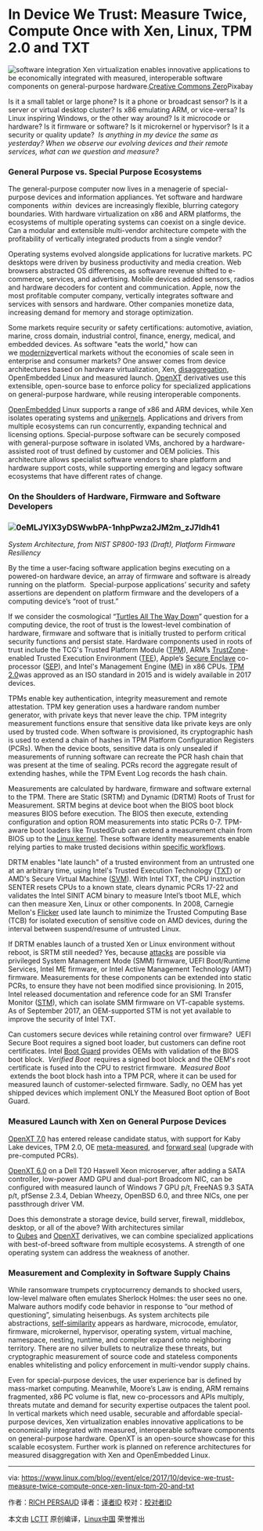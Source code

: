 In Device We Trust: Measure Twice, Compute Once with Xen, Linux, TPM 2.0 and TXT
============================================================


![software integration](https://www.linux.com/sites/lcom/files/styles/rendered_file/public/puzzle.jpg?itok=_B0M93-p "software integration")
Xen virtualization enables innovative applications to be economically integrated with measured, interoperable software components on general-purpose hardware.[Creative Commons Zero][1]Pixabay

Is it a small tablet or large phone? Is it a phone or broadcast sensor? Is it a server or virtual desktop cluster? Is x86 emulating ARM, or vice-versa? Is Linux inspiring Windows, or the other way around? Is it microcode or hardware? Is it firmware or software? Is it microkernel or hypervisor? Is it a security or quality update?  _Is anything in my device the same as yesterday? When we observe our evolving devices and their remote services, what can we question and measure?_ 

### General Purpose vs. Special Purpose Ecosystems

The general-purpose computer now lives in a menagerie of special-purpose devices and information appliances. Yet software and hardware components  _within_  devices are increasingly flexible, blurring category boundaries. With hardware virtualization on x86 and ARM platforms, the ecosystems of multiple operating systems can coexist on a single device. Can a modular and extensible multi-vendor architecture compete with the profitability of vertically integrated products from a single vendor?

Operating systems evolved alongside applications for lucrative markets. PC desktops were driven by business productivity and media creation. Web browsers abstracted OS differences, as software revenue shifted to e-commerce, services, and advertising. Mobile devices added sensors, radios and hardware decoders for content and communication. Apple, now the most profitable computer company, vertically integrates software and services with sensors and hardware. Other companies monetize data, increasing demand for memory and storage optimization.

Some markets require security or safety certifications: automotive, aviation, marine, cross domain, industrial control, finance, energy, medical, and embedded devices. As software "eats the world," how can we [modernize][5]vertical markets without the economies of scale seen in enterprise and consumer markets? One answer comes from device architectures based on hardware virtualization, Xen, [disaggregation][6], OpenEmbedded Linux and measured launch. [OpenXT][7] derivatives use this extensible, open-source base to enforce policy for specialized applications on general-purpose hardware, while reusing interoperable components.

[OpenEmbedded][8] Linux supports a range of x86 and ARM devices, while Xen isolates operating systems and [unikernels][9]. Applications and drivers from multiple ecosystems can run concurrently, expanding technical and licensing options. Special-purpose software can be securely composed with general-purpose software in isolated VMs, anchored by a hardware-assisted root of trust defined by customer and OEM policies. This architecture allows specialist software vendors to share platform and hardware support costs, while supporting emerging and legacy software ecosystems that have different rates of change.

### On the Shoulders of Hardware, Firmware and Software Developers

###  ![0eMLJYIX3yDSWwbPA-1nhpPwza2JM2m_zJ7Idh41](https://lh3.googleusercontent.com/0eMLJYIX3yDSWwbPA-1nhpPwza2JM2m_zJ7Idh417_NW8eESi2rbXHjsUnMURaXRxV8vekNB6EVV4dBheddUZDgjmk3VkKUOSDzY0aFnPf6-LFquwNzoUVZAKeTH5iBSDzWjCHQFx8dh7zdgyQ) 

 _System Architecture, from NIST SP800-193 (Draft), Platform Firmware Resiliency_ 

By the time a user-facing software application begins executing on a powered-on hardware device, an array of firmware and software is already running on the platform.  Special-purpose applications’ security and safety assertions are dependent on platform firmware and the developers of a computing device’s “root of trust.”

If we consider the cosmological “[Turtles All The Way Down][2]” question for a computing device, the root of trust is the lowest-level combination of hardware, firmware and software that is initially trusted to perform critical security functions and persist state. Hardware components used in roots of trust include the TCG's Trusted Platform Module ([TPM][10]), ARM’s [TrustZone][11]-enabled Trusted Execution Environment ([TEE][12]), Apple’s [Secure Enclave][13] co-processor ([SEP][14]), and Intel's Management Engine ([ME][15]) in x86 CPUs. [TPM 2.0][16]was approved as an ISO standard in 2015 and is widely available in 2017 devices.

TPMs enable key authentication, integrity measurement and remote attestation. TPM key generation uses a hardware random number generator, with private keys that never leave the chip. TPM integrity measurement functions ensure that sensitive data like private keys are only used by trusted code. When software is provisioned, its cryptographic hash is used to extend a chain of hashes in TPM Platform Configuration Registers (PCRs). When the device boots, sensitive data is only unsealed if measurements of running software can recreate the PCR hash chain that was present at the time of sealing. PCRs record the aggregate result of extending hashes, while the TPM Event Log records the hash chain.  

Measurements are calculated by hardware, firmware and software external to the TPM. There are Static (SRTM) and Dynamic (DRTM) Roots of Trust for Measurement. SRTM begins at device boot when the BIOS boot block measures BIOS before execution. The BIOS then execute, extending configuration and option ROM measurements into static PCRs 0-7\. TPM-aware boot loaders like TrustedGrub can extend a measurement chain from BIOS up to the [Linux kernel][17]. These software identity measurements enable relying parties to make trusted decisions within [specific workflows][18].

DRTM enables "late launch" of a trusted environment from an untrusted one at an arbitrary time, using Intel's Trusted Execution Technology ([TXT][19]) or AMD's Secure Virtual Machine ([SVM][20]). With Intel TXT, the CPU instruction SENTER resets CPUs to a known state, clears dynamic PCRs 17-22 and validates the Intel SINIT ACM binary to measure Intel’s tboot MLE, which can then measure Xen, Linux or other components. In 2008, Carnegie Mellon's [Flicker][21] used late launch to minimize the Trusted Computing Base (TCB) for isolated execution of sensitive code on AMD devices, during the interval between suspend/resume of untrusted Linux.  

If DRTM enables launch of a trusted Xen or Linux environment without reboot, is SRTM still needed? Yes, because [attacks][22] are possible via privileged System Management Mode (SMM) firmware, UEFI Boot/Runtime Services, Intel ME firmware, or Intel Active Management Technology (AMT) firmware. Measurements for these components can be extended into static PCRs, to ensure they have not been modified since provisioning. In 2015, Intel released documentation and reference code for an SMI Transfer Monitor ([STM][23]), which can isolate SMM firmware on VT-capable systems. As of September 2017, an OEM-supported STM is not yet available to improve the security of Intel TXT.

Can customers secure devices while retaining control over firmware?  UEFI Secure Boot requires a signed boot loader, but customers can define root certificates. Intel [Boot Guard][24] provides OEMs with validation of the BIOS boot block.  _Verified Boot_  requires a signed boot block and the OEM's root certificate is fused into the CPU to restrict firmware.  _Measured Boot_  extends the boot block hash into a TPM PCR, where it can be used for measured launch of customer-selected firmware. Sadly, no OEM has yet shipped devices which implement ONLY the Measured Boot option of Boot Guard.

### Measured Launch with Xen on General Purpose Devices

[OpenXT 7.0][25] has entered release candidate status, with support for Kaby Lake devices, TPM 2.0, OE [meta-measured][3], and [forward seal][26] (upgrade with pre-computed PCRs).  

[OpenXT 6.0][27] on a Dell T20 Haswell Xeon microserver, after adding a SATA controller, low-power AMD GPU and dual-port Broadcom NIC, can be configured with measured launch of Windows 7 GPU p/t, FreeNAS 9.3 SATA p/t, pfSense 2.3.4, Debian Wheezy, OpenBSD 6.0, and three NICs, one per passthrough driver VM.

Does this demonstrate a storage device, build server, firewall, middlebox, desktop, or all of the above? With architectures similar to [Qubes][28] and [OpenXT][29] derivatives, we can combine specialized applications with best-of-breed software from multiple ecosystems. A strength of one operating system can address the weakness of another.

### Measurement and Complexity in Software Supply Chains

While ransomware trumpets cryptocurrency demands to shocked users, low-level malware often emulates Sherlock Holmes: the user sees no one. Malware authors modify code behavior in response to “our method of questioning”, simulating heisenbugs. As system architects pile abstractions, [self-similarity][30] appears as hardware, microcode, emulator, firmware, microkernel, hypervisor, operating system, virtual machine, namespace, nesting, runtime, and compiler expand onto neighboring territory. There are no silver bullets to neutralize these threats, but cryptographic measurement of source code and stateless components enables whitelisting and policy enforcement in multi-vendor supply chains.

Even for special-purpose devices, the user experience bar is defined by mass-market computing. Meanwhile, Moore’s Law is ending, ARM remains fragmented, x86 PC volume is flat, new co-processors and APIs multiply, threats mutate and demand for security expertise outpaces the talent pool. In vertical markets which need usable, securable and affordable special-purpose devices, Xen virtualization enables innovative applications to be economically integrated with measured, interoperable software components on general-purpose hardware. OpenXT is an open-source showcase for this scalable ecosystem. Further work is planned on reference architectures for measured disaggregation with Xen and OpenEmbedded Linux.

--------------------------------------------------------------------------------

via: https://www.linux.com/blog//event/elce/2017/10/device-we-trust-measure-twice-compute-once-xen-linux-tpm-20-and-txt

作者：[RICH PERSAUD][a]
译者：[译者ID](https://github.com/译者ID)
校对：[校对者ID](https://github.com/校对者ID)

本文由 [LCTT](https://github.com/LCTT/TranslateProject) 原创编译，[Linux中国](https://linux.cn/) 荣誉推出

[a]:https://www.linux.com/users/rpersaud
[1]:https://www.linux.com/licenses/category/creative-commons-zero
[2]:https://en.wikipedia.org/wiki/Turtles_all_the_way_down
[3]:https://layers.openembedded.org/layerindex/branch/master/layer/meta-measured/
[4]:https://www.linux.com/files/images/puzzlejpg
[5]:http://mailchi.mp/iotpodcast/stacey-on-iot-if-ge-cant-master-industrial-iot-who-can
[6]:https://www.xenproject.org/directory/directory/research/45-breaking-up-is-hard-to-do-security-and-functionality-in-a-commodity-hypervisor.html
[7]:http://openxt.org/
[8]:https://wiki.xenproject.org/wiki/Category:OpenEmbedded
[9]:https://wiki.xenproject.org/wiki/Unikernels
[10]:http://www.cs.unh.edu/~it666/reading_list/Hardware/tpm_fundamentals.pdf
[11]:https://developer.arm.com/technologies/trustzone
[12]:https://www.arm.com/products/processors/technologies/trustzone/tee-smc.php
[13]:http://mista.nu/research/sep-paper.pdf
[14]:https://www.blackhat.com/docs/us-16/materials/us-16-Mandt-Demystifying-The-Secure-Enclave-Processor.pdf
[15]:https://link.springer.com/book/10.1007/978-1-4302-6572-6
[16]:https://fosdem.org/2017/schedule/event/tpm2/attachments/slides/1517/export/events/attachments/tpm2/slides/1517/FOSDEM___TPM2_0_practical_usage.pdf
[17]:https://mjg59.dreamwidth.org/48897.html
[18]:https://docs.microsoft.com/en-us/windows/threat-protection/secure-the-windows-10-boot-process
[19]:https://www.intel.com/content/www/us/en/software-developers/intel-txt-software-development-guide.html
[20]:http://support.amd.com/TechDocs/24593.pdf
[21]:https://www.cs.unc.edu/~reiter/papers/2008/EuroSys.pdf
[22]:http://invisiblethingslab.com/resources/bh09dc/Attacking%20Intel%20TXT%20-%20paper.pdf
[23]:https://firmware.intel.com/content/smi-transfer-monitor-stm
[24]:https://software.intel.com/en-us/blogs/2015/02/20/tricky-world-securing-firmware
[25]:https://openxt.atlassian.net/wiki/spaces/OD/pages/96567309/OpenXT+7.x+Builds
[26]:https://openxt.atlassian.net/wiki/spaces/DC/pages/81035265/Measured+Launch
[27]:https://openxt.atlassian.net/wiki/spaces/OD/pages/96436271/OpenXT+6.x+Builds
[28]:http://qubes-os.org/
[29]:http://openxt.org/
[30]:https://en.m.wikipedia.org/wiki/Self-similarity
